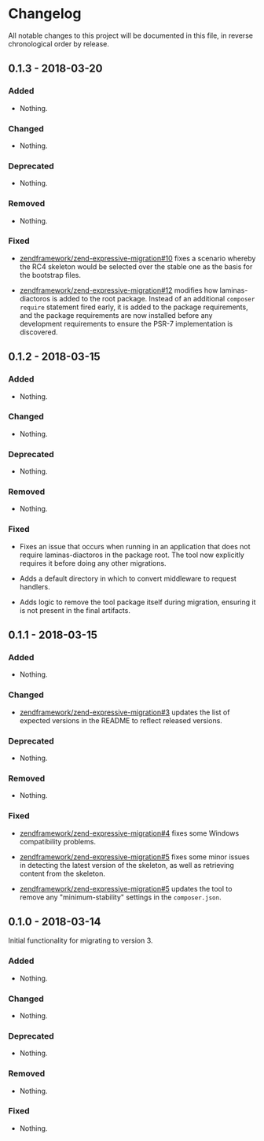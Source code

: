 # Changelog

All notable changes to this project will be documented in this file, in reverse chronological order by release.

## 0.1.3 - 2018-03-20

### Added

- Nothing.

### Changed

- Nothing.

### Deprecated

- Nothing.

### Removed

- Nothing.

### Fixed

- [zendframework/zend-expressive-migration#10](https://github.com/zendframework/zend-expressive-migration/pull/10)
  fixes a scenario whereby the RC4 skeleton would be selected over the stable
  one as the basis for the bootstrap files.

- [zendframework/zend-expressive-migration#12](https://github.com/zendframework/zend-expressive-migration/pull/12)
  modifies how laminas-diactoros is added to the root package. Instead of an
  additional `composer require` statement fired early, it is added to the
  package requirements, and the package requirements are now installed before any
  development requirements to ensure the PSR-7 implementation is discovered.

## 0.1.2 - 2018-03-15

### Added

- Nothing.

### Changed

- Nothing.

### Deprecated

- Nothing.

### Removed

- Nothing.

### Fixed

- Fixes an issue that occurs when running in an application that does not
  require laminas-diactoros in the package root. The tool now explicitly requires it
  before doing any other migrations.

- Adds a default directory in which to convert middleware to request handlers.

- Adds logic to remove the tool package itself during migration, ensuring it is
  not present in the final artifacts.

## 0.1.1 - 2018-03-15

### Added

- Nothing.

### Changed

- [zendframework/zend-expressive-migration#3](https://github.com/zendframework/zend-expressive-migration/pull/3)
  updates the list of expected versions in the README to reflect released
  versions.

### Deprecated

- Nothing.

### Removed

- Nothing.

### Fixed

- [zendframework/zend-expressive-migration#4](https://github.com/zendframework/zend-expressive-migration/pull/4)
  fixes some Windows compatibility problems.

- [zendframework/zend-expressive-migration#5](https://github.com/zendframework/zend-expressive-migration/pull/5)
  fixes some minor issues in detecting the latest version of the skeleton, as
  well as retrieving content from the skeleton.

- [zendframework/zend-expressive-migration#5](https://github.com/zendframework/zend-expressive-migration/pull/5)
  updates the tool to remove any "minimum-stability" settings in the
  `composer.json`.

## 0.1.0 - 2018-03-14

Initial functionality for migrating to version 3.

### Added

- Nothing.

### Changed

- Nothing.

### Deprecated

- Nothing.

### Removed

- Nothing.

### Fixed

- Nothing.
